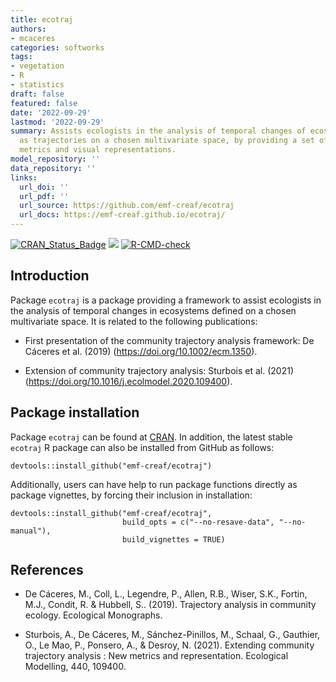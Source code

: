 ```yaml
---
title: ecotraj
authors:
- mcaceres
categories: softworks
tags:
- vegetation
- R
- statistics
draft: false
featured: false
date: '2022-09-29'
lastmod: '2022-09-29'
summary: Assists ecologists in the analysis of temporal changes of ecosystems, defined
  as trajectories on a chosen multivariate space, by providing a set of trajectory
  metrics and visual representations.
model_repository: ''
data_repository: ''
links:
  url_doi: ''
  url_pdf: ''
  url_source: https://github.com/emf-creaf/ecotraj
  url_docs: https://emf-creaf.github.io/ecotraj/
---
```

[![CRAN_Status_Badge](http://www.r-pkg.org/badges/version/ecotraj)](https://cran.r-project.org/package=ecotraj)
[![](https://cranlogs.r-pkg.org/badges/ecotraj)](https://cran.rstudio.com/web/packages/ecotraj/index.html)
[![R-CMD-check](https://github.com/emf-creaf/ecotraj/workflows/R-CMD-check/badge.svg)](https://github.com/emf-creaf/ecotraj/actions)

## Introduction

Package `ecotraj` is a package providing a framework to assist
ecologists in the analysis of temporal changes in ecosystems defined on
a chosen multivariate space. It is related to the following
publications:

-   First presentation of the community trajectory analysis framework:
    De Cáceres et al. (2019) (<https://doi.org/10.1002/ecm.1350>).

-   Extension of community trajectory analysis: Sturbois et al. (2021)
    (<https://doi.org/10.1016/j.ecolmodel.2020.109400>).

## Package installation

Package `ecotraj` can be found at
[CRAN](https://cran.r-project.org/package=ecotraj). In addition, the
latest stable `ecotraj` R package can also be installed from GitHub as
follows:

``` {.r}
devtools::install_github("emf-creaf/ecotraj")
```

Additionally, users can have help to run package functions directly as
package vignettes, by forcing their inclusion in installation:

``` {.r}
devtools::install_github("emf-creaf/ecotraj", 
                         build_opts = c("--no-resave-data", "--no-manual"),
                         build_vignettes = TRUE)
```

## References

-   De Cáceres, M., Coll, L., Legendre, P., Allen, R.B., Wiser, S.K.,
    Fortin, M.J., Condit, R. & Hubbell, S.. (2019). Trajectory analysis
    in community ecology. Ecological Monographs.

-   Sturbois, A., De Cáceres, M., Sánchez-Pinillos, M., Schaal, G.,
    Gauthier, O., Le Mao, P., Ponsero, A., & Desroy, N. (2021).
    Extending community trajectory analysis : New metrics and
    representation. Ecological Modelling, 440, 109400.
